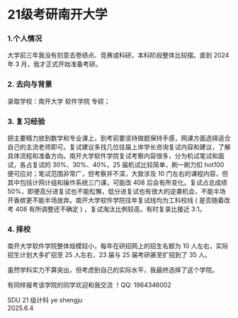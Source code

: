 # 21级考研南开大学

### 1.个人情况

大学前三年我没有刻意去卷绩点、竞赛或科研，本科阶段整体比较摆。直到 2024 年 3 月，我才正式开始准备考研。

### 2. 去向与背景

录取学校：南开大学 软件学院 专硕；

### 3. 复习经验

把主要精力放到数学和专业课上，到考前要坚持做题保持手感，网课方面选择适合自己的主流老师即可。复试建议多找几位往届上岸学长咨询复试内容和建议，了解具体流程和准备方向。南开大学软件学院复试考察内容很多，分为机试笔试和面试，各占复试的 30%、30%、40%，25 届机试比较简单，刷一刷力扣 hot100 便可应对；笔试范围非常广，但考察并不深，大致涉及 10 门左右的课程内容，但其中包括计网计组和操作系统三门课，可能改 408 后会有所变化。复试占总成绩 50%，即便高分进复试也不能松懈，低分进复试也有很大的逆袭机会，不能半场开香槟更不能半场放弃。南开大学软件学院往年复试线均为工科校线 ( 是否随着改考 408 有所调整还不确定 ) ，复试淘汰比例较高，有时复录比接近 3:1。

### 4. 择校

南开大学软件学院整体规模较小，每年在研招网上的招生名额为 10 人左右，实际招生计划大多扩招至 25 人左右，23 届与 25 届考研甚至扩招到了 35 人。

虽然学科实力不算突出，但考虑到自己的实际水平，我最终选择了这个学院。

有同样报考该学院的同学欢迎和我交流 ！QQ: 1964346002

SDU 21 级计科 ye shengju\
2025.6.4
